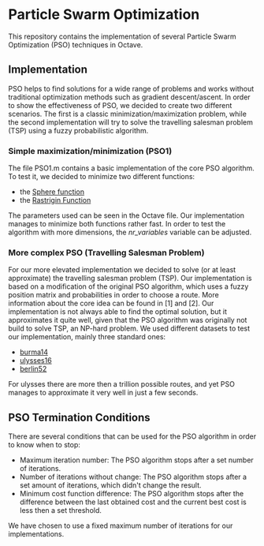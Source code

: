 # Particle Swarm Optimization

This repository contains the implementation of several Particle Swarm Optimization (PSO) techniques in Octave.

## Implementation
PSO helps to find solutions for a wide range of problems and works without traditional optimization methods such as gradient descent/ascent.
In order to show the effectiveness of PSO, we decided to create two different scenarios. The first is a classic minimization/maximization problem, while the second implementation will try to solve the travelling salesman problem (TSP) using a fuzzy probabilistic algorithm.

### Simple maximization/minimization (PSO1)
The file PSO1.m contains a basic implementation of the core PSO algorithm. To test it, we decided to minimize two different functions:
* the [Sphere function](https://www.sfu.ca/~ssurjano/spheref.html)
* the [Rastrigin Function](https://www.sfu.ca/~ssurjano/rastr.html)

The parameters used can be seen in the Octave file. Our implementation manages to minimize both functions rather fast. In order to test the algorithm with more dimensions, the *nr_variables* variable can be adjusted.

### More complex PSO (Travelling Salesman Problem)
For our more elevated implementation we decided to solve (or at least approximate) the travelling salesman problem (TSP). Our implementation is based on a modification of the original PSO algorithm, which uses a fuzzy position matrix and probabilities in order to choose a route. More information about the core idea can be found in [1] and [2].
Our implementation is not always able to find the optimal solution, but it approximates it quite well, given that the PSO algorithm was originally not build to solve TSP, an NP-hard problem.
We used different datasets to test our implementation, mainly three standard ones:
- [burma14](http://elib.zib.de/pub/mp-testdata/tsp/tsplib/tsp/burma14.tsp)
- [ulysses16](http://elib.zib.de/pub/mp-testdata/tsp/tsplib/tsp/ulysses16.tsp)
- [berlin52](http://elib.zib.de/pub/mp-testdata/tsp/tsplib/tsp/berlin52.tsp)

For ulysses there are more then a trillion possible routes, and yet PSO manages to approximate it very well in just a few seconds.

## PSO Termination Conditions
There are several conditions that can be used for the PSO algorithm in order to know when to stop:
- Maximum iteration number: The PSO algorithm stops after a set number of iterations.
- Number of iterations without change: The PSO algorithm stops after a set amount of iterations, which didn't change the result.
- Minimum cost function difference: The PSO algorithm stops after the difference between the last obtained cost and the current best cost is less then a set threshold.

We have chosen to use a fixed maximum number of iterations for our implementations.
